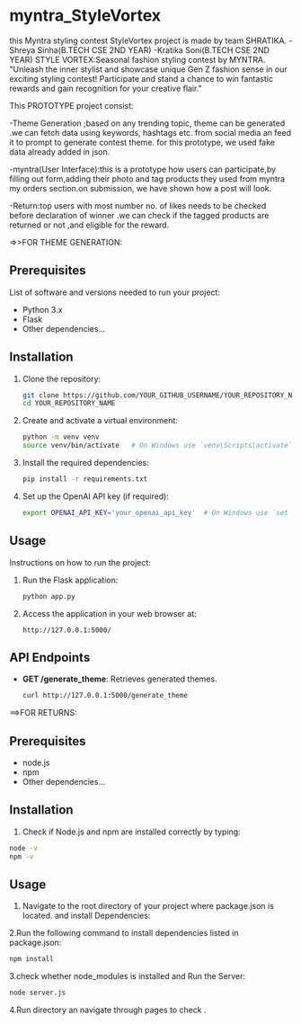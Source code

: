 # myntra_StyleVortex
this Myntra styling contest StyleVortex project is made by team SHRATIKA. 
-Shreya Sinha(B.TECH CSE 2ND YEAR)
-Kratika Soni(B.TECH CSE 2ND YEAR)
 STYLE VORTEX:Seasonal fashion styling contest by MYNTRA.
 "Unleash the inner stylist and showcase unique Gen Z fashion sense in our exciting styling contest!
 Participate and stand a chance to win fantastic rewards and gain recognition for your creative flair."

This PROTOTYPE project consist:

-Theme Generation ;based on any trending topic, theme can be generated .we can fetch data using keywords, hashtags etc. from social media an feed it to prompt to generate contest theme.
for this prototype, we used fake data already added in json.

-myntra(User Interface):this is a prototype how users can participate,by filling out form,adding their photo and tag products they used from myntra my orders section.on submission, 
we have shown how a post will look.

-Return:top users with most number no. of likes needs to be checked before declaration of winner .we can check if the tagged products are returned or not ,and eligible for the reward.

=>>FOR THEME GENERATION:
## Prerequisites

List of software and versions needed to run your project:
- Python 3.x
- Flask
- Other dependencies...

## Installation

1. Clone the repository:
    ```bash
    git clone https://github.com/YOUR_GITHUB_USERNAME/YOUR_REPOSITORY_NAME.git
    cd YOUR_REPOSITORY_NAME
    ```

2. Create and activate a virtual environment:
    ```bash
    python -m venv venv
    source venv/bin/activate   # On Windows use `venv\Scripts\activate`
    ```

3. Install the required dependencies:
    ```bash
    pip install -r requirements.txt
    ```

4. Set up the OpenAI API key (if required):
    ```bash
    export OPENAI_API_KEY='your_openai_api_key'  # On Windows use `set OPENAI_API_KEY=your_openai_api_key`
    ```

## Usage

Instructions on how to run the project:

1. Run the Flask application:
    ```bash
    python app.py
    ```

2. Access the application in your web browser at:
    ```plaintext
    http://127.0.0.1:5000/
    ```

## API Endpoints


- **GET /generate_theme**: Retrieves generated themes.
  ```bash
  curl http://127.0.0.1:5000/generate_theme

  
==>FOR RETURNS:
## Prerequisites

- node.js
- npm
- Other dependencies...

## Installation
  1. Check if Node.js and npm are installed correctly by typing:
```bash
node -v
npm -v
```

## Usage


1. Navigate to the root directory of your project where package.json is located.
and install Dependencies:


2.Run the following command to install dependencies listed in package.json:
```bash
npm install
```
3.check  whether node_modules is installed and Run the Server:

```bash
node server.js
```
4.Run directory an navigate through pages to check .
